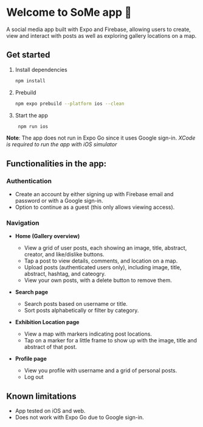 # Welcome to SoMe app 👋
A social media app built with Expo and Firebase, allowing users to create, view and interact with posts as well as exploring gallery locations on a map.

## Get started

1. Install dependencies

   ```bash
   npm install
   ```
2. Prebuild

   ```bash
   npm expo prebuild --platform ios --clean
   ```

3. Start the app

   ```bash
    npm run ios
   ```
**Note**: The app does not run in Expo Go since it uses Google sign-in.
   *XCode is required to run the app with iOS simulator*

## Functionalities in the app:
### Authentication
* Create an account by either signing up with Firebase email and password or with a Google sign-in.
* Option to continue as a guest (this only allows viewing access). 

### Navigation
* **Home (Gallery overview)**
   * View a grid of user posts, each showing an image, title, abstract, creator, and like/dislike buttons.
   * Tap a post to view details, comments, and location on a map.
   * Upload posts (authenticated users only), including image, title, abstract, hashtag, and cateogry.
   * View your own posts, with a delete button to remove them. 

* **Search page**
   * Search posts based on username or title.
   * Sort posts alphabetically or filter by category. 

* **Exhibition Location page**
   * View a map with markers indicating post locations.
   * Tap on a marker for a little frame to show up with the image, title and abstract of that post.

* **Profile page**
   * View you profile with username and a grid of personal posts.
   * Log out

## Known limitations
* App tested on iOS and web.
* Does not work with Expo Go due to Google sign-in.

